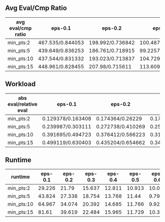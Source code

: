 ## Avg Eval/Cmp Ratio

avg eval/cmp ratio | eps-0.1 | eps-0.2 | eps-0.3 | eps-0.4 | eps-0.5 | eps-0.6 | eps-0.7 | eps-0.8 | eps-0.9
--- | --- | --- | --- | --- | --- | --- | --- | --- | ---
min_pts:2 | 467.535/0.844053 | 198.992/0.736842 | 100.487/0.594658 | 64.8281/0.483738 | 45.5385/0.399282 | 36.8528/0.343681 | 32.6421/0.315626 | 32.3038/0.297874 | 36.0043/0.312339
min_pts:5 | 439.649/0.836253 | 186.761/0.718915 | 99.2257/0.581585 | 64.3644/0.46954 | 47.7497/0.392294 | 42.4073/0.350793 | 41.0443/0.336151 | 44.0599/0.334126 | 52.6616/0.363733
min_pts:10 | 437.544/0.831332 | 193.023/0.713837 | 104.729/0.570866 | 70.2385/0.459524 | 54.6582/0.388412 | 51.1403/0.355553 | 52.3793/0.349537 | 59.1873/0.358144 | 72.4723/0.395444
min_pts:15 | 448.961/0.828455 | 207.98/0.715611 | 113.609/0.569434 | 76.527/0.455736 | 60.8626/0.386432 | 58.4073/0.357137 | 61.5908/0.35501 | 71.1585/0.368611 | 87.5679/0.409123

## Workload

abs eval/relative eval | eps-0.1 | eps-0.2 | eps-0.3 | eps-0.4 | eps-0.5 | eps-0.6 | eps-0.7 | eps-0.8 | eps-0.9
--- | --- | --- | --- | --- | --- | --- | --- | --- | ---
min_pts:2 | 0.129378/0.163408 | 0.174364/0.26229 | 0.175724/0.339584 | 0.16489/0.390325 | 0.149149/0.417058 | 0.133209/0.436391 | 0.1151/0.444639 | 0.0911743/0.428456 | 0.0651814/0.391899
min_pts:5 | 0.239987/0.303111 | 0.272738/0.410269 | 0.251607/0.486226 | 0.219956/0.520677 | 0.18824/0.526366 | 0.159265/0.521752 | 0.132451/0.511666 | 0.102925/0.483678 | 0.0739604/0.444682
min_pts:10 | 0.391695/0.494723 | 0.376412/0.566223 | 0.314258/0.607299 | 0.257991/0.610713 | 0.211082/0.59024 | 0.172252/0.564296 | 0.138938/0.536726 | 0.106938/0.502537 | 0.0782449/0.470442
min_pts:15 | 0.499119/0.630403 | 0.435204/0.654662 | 0.343188/0.663205 | 0.27162/0.642975 | 0.21629/0.604802 | 0.172576/0.565359 | 0.13674/0.528234 | 0.104922/0.49306 | 0.0781546/0.469899

## Runtime

runtime | eps-0.1 | eps-0.2 | eps-0.3 | eps-0.4 | eps-0.5 | eps-0.6 | eps-0.7 | eps-0.8 | eps-0.9
--- | --- | --- | --- | --- | --- | --- | --- | --- | ---
min_pts:2 | 29.226 | 21.79 | 15.637 | 12.811 | 10.913 | 10.027 | 8.687 | 7.667 | 6.976
min_pts:5 | 43.824 | 27.338 | 18.754 | 13.768 | 11.44 | 9.797 | 8.666 | 8.469 | 6.579
min_pts:10 | 64.967 | 34.074 | 20.392 | 14.685 | 11.766 | 9.921 | 8.793 | 7.616 | 6.658
min_pts:15 | 81.61 | 39.619 | 22.484 | 15.965 | 11.729 | 10.323 | 8.735 | 7.628 | 6.723
